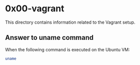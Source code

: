 # 0x00-vagrant

This directory contains information related to the Vagrant setup.

## Answer to uname command

When the following command is executed on the Ubuntu VM:

```bash
uname
